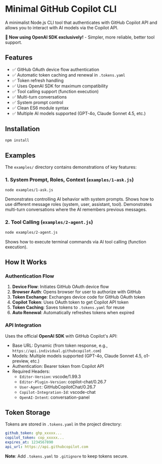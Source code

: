 # Minimal GitHub Copilot CLI

A minimalist Node.js CLI tool that authenticates with GitHub Copilot API and allows you to interact with AI models via the Copilot API.

**🚀 Now using OpenAI SDK exclusively!** - Simpler, more reliable, better tool support.

## Features

- ✅ GitHub OAuth device flow authentication
- ✅ Automatic token caching and renewal in `.tokens.yaml`
- ✅ Token refresh handling
- ✅ Uses OpenAI SDK for maximum compatibility
- ✅ Tool calling support (function execution)
- ✅ Multi-turn conversations
- ✅ System prompt control
- ✅ Clean ES6 module syntax
- ✅ Multiple AI models supported (GPT-4o, Claude Sonnet 4.5, etc.)

## Installation

```bash
npm install
```

## Examples

The `examples/` directory contains demonstrations of key features:

### 1. System Prompt, Roles, Context (`examples/1-ask.js`)
```bash
node examples/1-ask.js
```
Demonstrates controlling AI behavior with system prompts.
Shows how to use different message roles (system, user, assistant, tool).
Demonstrates multi-turn conversations where the AI remembers previous messages.

### 2. Tool Calling (`examples/2-agent.js`)
```bash
node examples/2-agent.js
```
Shows how to execute terminal commands via AI tool calling (function execution).

## How It Works

### Authentication Flow

1. **Device Flow**: Initiates GitHub OAuth device flow
2. **Browser Auth**: Opens browser for user to authorize with GitHub
3. **Token Exchange**: Exchanges device code for GitHub OAuth token
4. **Copilot Token**: Uses OAuth token to get Copilot API token
5. **Token Caching**: Saves tokens to `.tokens.yaml` for reuse
6. **Auto Renewal**: Automatically refreshes tokens when expired

### API Integration

Uses the official **OpenAI SDK** with GitHub Copilot's API:
- Base URL: Dynamic (from token response, e.g., `https://api.individual.githubcopilot.com`)
- Models: Multiple models supported (GPT-4o, Claude Sonnet 4.5, o1-preview, etc.)
- Authentication: Bearer token from Copilot API
- Required Headers:
  - `Editor-Version`: vscode/1.99.3
  - `Editor-Plugin-Version`: copilot-chat/0.26.7
  - `User-Agent`: GitHubCopilotChat/0.26.7
  - `Copilot-Integration-Id`: vscode-chat
  - `OpenAI-Intent`: conversation-panel

## Token Storage

Tokens are stored in `.tokens.yaml` in the project directory:

```yaml
github_token: ghp_xxxxx...
copilot_token: cop_xxxxx...
expires_at: 1234567890
api_url: https://api.githubcopilot.com
```

**Note**: Add `.tokens.yaml` to `.gitignore` to keep tokens secure.
